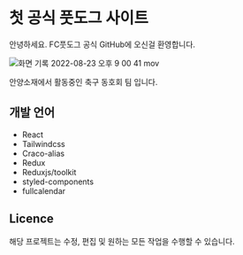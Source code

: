# 첫 공식 풋도그 사이트

안녕하세요. FC풋도그 공식 GitHub에 오신걸 환영합니다.

![화면 기록 2022-08-23 오후 9 00 41 mov](https://user-images.githubusercontent.com/26038861/186157158-80baeac7-4822-4844-98ec-114fcf8e95ac.gif)

안양소재에서 활동중인 축구 동호회 팀 입니다.

## 개발 언어

- React
- Tailwindcss
- Craco-alias
- Redux
- Reduxjs/toolkit
- styled-components
- fullcalendar

## Licence

해당 프로젝트는 수정, 편집 및 원하는 모든 작업을 수행할 수 있습니다.
